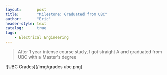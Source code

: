 ```yaml
---
layout:       post
title:        "Milestone: Graduated from UBC"
author:       "Eric"
header-style: text
catalog:      true
tags:
    - Electrical Engineering
---
```


> After 1 year intense course study, I got straight A and graduated from UBC with a Master's degree

![UBC Grades](/img/grades ubc.png)